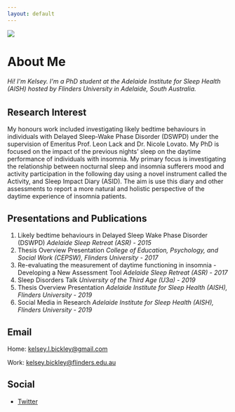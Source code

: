 ```yaml
---
layout: default
---
```

<img class="profile-picture" src="https://avatars3.githubusercontent.com/u/55018702?s=300">

# About Me
###### Hi! I'm Kelsey. I'm a PhD student at the Adelaide Institute for Sleep Health (AISH) hosted by Flinders University in Adelaide, South Australia.


## Research Interest

My honours work included investigating likely bedtime behaviours in individuals with Delayed Sleep-Wake Phase Disorder (DSWPD) under the supervision of Emeritus Prof. Leon Lack and Dr. Nicole Lovato. My PhD is focused on the impact of the previous nights’ sleep on the daytime performance of individuals with insomnia. My primary focus is investigating the relationship between nocturnal sleep and insomnia sufferers mood and activity participation in the following day using a novel instrument called the Activity, and Sleep Impact Diary (ASID). The aim is use this diary and other assessments to report a more natural and holistic perspective of the daytime experience of insomnia patients.  

## Presentations and Publications

1. Likely bedtime behaviours in Delayed Sleep Wake Phase Disorder (DSWPD)
*Adelaide Sleep Retreat (ASR) - 2015*
2. Thesis Overview Presentation
*College of Education, Psychology, and Social Work (CEPSW), Flinders University - 2017*
3. Re-evaluating the measurement of daytime functioning in insomnia - Developing a New Assessment Tool
*Adelaide Sleep Retreat (ASR) - 2017*
4. Sleep Disorders Talk
*University of the Third Age (U3a) - 2019*
5. Thesis Overview Presentation
*Adelaide Institute for Sleep Health (AISH), Flinders University - 2019*
6. Social Media in Research
*Adelaide Institute for Sleep Health (AISH), Flinders University - 2019*


## Email

Home: [kelsey.l.bickley@gmail.com](mailto:kelsey.l.bickley@gmail.com)

Work: [kelsey.bickley@flinders.edu.au](mailto:kelsey.bickley@flinders.edu.au)


## Social

* [Twitter](https://twitter.com/kelseylbickley)
<!-- * [LinkedIn](https://www.linkedin.com/in/) -->
